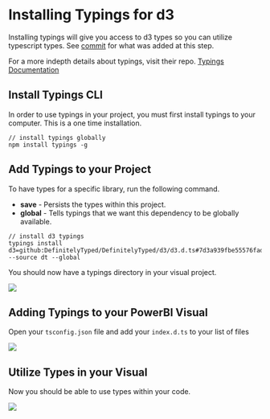 # Installing Typings for d3
Installing typings will give you access to d3 types so you can utilize typescript types.
See [commit](https://github.com/Microsoft/PowerBI-visuals-sampleBarChart/commit/2bb0f64718864a27e7d4b9c5b1d35d267bba6202) for what was added at this step.

For a more indepth details about typings, visit their repo. [Typings Documentation](https://github.com/typings/typings)

## Install Typings CLI
In order to use typings in your project, you must first install typings to your computer. This is a one time installation.
```
// install typings globally
npm install typings -g
```
## Add Typings to your Project
To have types for a specific library, run the following command.

* **save** - Persists the types within this project.
* **global** - Tells typings that we want this dependency to be globally available.

```
// install d3 typings 
typings install d3=github:DefinitelyTyped/DefinitelyTyped/d3/d3.d.ts#7d3a939fbe55576fad2e074d007f7cc671aa0e78 --source dt --global
```

You should now have a typings directory in your visual project.

![](images/InstallTypings.png)

## Adding Typings to your PowerBI Visual
Open your `tsconfig.json` file and add your `index.d.ts` to your list of files

![](images/AddTypings.png)

## Utilize Types in your Visual
Now you should be able to use types within your code.

![](images/UsingTypings.png)
